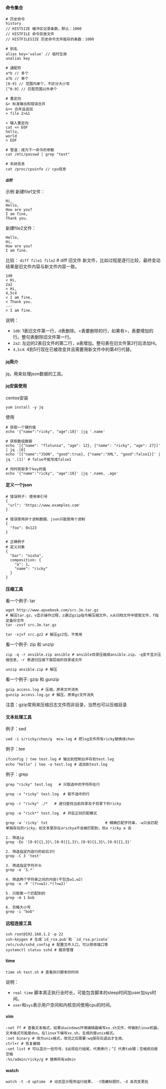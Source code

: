 #### 命令集合
```
# 历史命令
history 
// HISTSIZE 缓冲区记录条数，默认：1000
// HISTFILE 命令存放文件
// HISTFILESIZE 历史命令文件能存的条数：1000

# 别名
alias key='value' // 临时生效
unalias key

# 通配符
a*b // 多个
a?b // 单个
[0-9] // 范围内单个，不区分大小写
[^0-9] // 匹配范围以外单个

# 重定向
&> 标准输出和错误合并
&>> 合并且追加
> file 2>&1 

< 输入重定向
cat << EOF
hello,
world
> EOF

# 管道：成为下一命令的参数
cat /etc/passwd | grep "test"

# 系统信息
cat /proc/cpuinfo // cpu信息
```
#### diff 
示例
新建file1文件：

```
Hi,
Hello,
How are you?
I am fine,
Thank you.
```

新建file2文件：
```
Hello,
Hi,
How are you?
I am fine.
```

比较：
`diff file1 file2`  # diff 旧文件 新文件，比如过程是逐行比较，最终变动结果是旧文件内容与新文件内容一致。
```
1d0
< Hi, 
2a2 
> Hi,
4,5c4
< I am fine,
< Thank you.
--- 
> I am fine.

```
说明：
- `1d0`: 1表旧文件第一行，d表删除。<表要删除的行，如果有>，表要增加的行。整句表删除旧文件第一行。
- `2a2`: 左边的2表旧文件的第二行，a表增加。整句表在旧文件第2行后添加Hi。
- `4,5c4`: 4到5行现在已被改变并且需要用新文件中的第4行代替。

#### jq简介
jq，用来处理json数据的工具。

#### jq安装使用
centos安装
```
yum install -y jq
```

使用
```
# 获取一个键的值
echo '{"name":"ricky", "age":18}' |jq '.name'

# 获取数组数据
echo '[{"name": "flolunsa", "age": 12}, {"name": "ricky", "age": 27}]' | jq .[0]
echo '[{"name":"JSON", "good":true}, {"name":"XML", "good":false1}]' | jq '.[1]' # false不能写成false1

# 同时获取多个key的值
echo '{"name":"ricky", "age":18}' |jq '.name, .age'
```

#### 定义一个json
```
# 错误例子: 使用单引号
{
 "url": 'https://www.examples.com'
}

# 错误使用非十进制数据，json只能使用十进制 
{
  "foo": 0x123
}

# 正确例子
# 定义对象
{  
  "bar": "nisha",
  composition: {
    "a": 1,
    "name": "ricky"
  }  
}

```
#### 压缩工具
看一个例子: tar
```
wget http://www.apuebook.com/src.3e.tar.gz
# 解压tar.gz，v显示操作过程，z通过gzip指令解压缩文件，x从归档文件中提取文件，f指定备份文件
tar -zxvf src.3e.tar.gz

tar -xjvf src.gz2 # 解压gz2包，不常用
```

看一个例子: zip 和 unzip
```
zip -q -r ansible.zip ansible # ansible目录压缩成ansible.zip，-q变不显示压缩信息，-r 表递归压缩下面层级的目录或文件

unzip ansible.zip # 解压
```

看一个例子: gzip 和 gunzip
```
gzip access.log # 压缩，原来文件消失
gunzip access.log.gz # 解压，原来gz文件消失
```
注意：gzip常用来压缩日志文件而非目录，当然也可以压缩目录

#### 文本处理工具
例子：sed
```
sed -i s/ricky/chen/g  mcw.log # 把log文件所有ricky替换成chen
```
例子：tee
```
ifconfig | tee test.log # 输出到控制台并存到test.log
echo "hello" | tee -a test.log # 追加到test.log
```
例子：grep
```
grep "ricky" test.log   # 只取选中的字符所在行

grep -v "ricky" test.log  # 取不选中的行

grep -r "ricky" ./*   # 递归查找当前目录及子目录下的ricky

grep -e "rick*" test.log  # 开启正则匹配模式

grep -w 'ricky' txt                          # 精确匹配字符串，-w只会匹配单独存在的ricky，如文本里存在arickya不会被匹配到，但a ricky a 会

1. 筛选ip
grep -Eo '[0-9]{1,3}\.[0-9]{1,3}\.[0-9]{1,3}\.[0-9]{1,3}'

2. 筛选指定内容行的前后3行 
grep -C 3 'test'

3. 筛选指定字符开头
grep -o 'S.*'

4. 筛选两个字符串之间的内容(不包含w1,w2)
grep -o -P '(?<=w1).*(?=w2)'

5. 只取第一个匹配到的
grep -m 1 bob 

6. 忽略大小写
grep -i "bob"
```


#### 远程连接工具
```
ssh root@192.168.1.2 -p 22
ssh-keygen # 生成`id_rsa.pub`和 `id_rsa.private`
/etc/ssh/sshd_config # 配置文件入口，可以修改端口等
systemctl status sshd # 服务管理
```
#### time
```
time sh test.sh # 查看执行脚本的时间 
```
说明：
- `real time` 脚本真正执行全时长，可能包含脚本的sleep时间加user加sys时间。
- `user`和`sys`表示用户空间和内核空间使用cpu的时间。

#### vim
```
:set ff # 查看文本格式，如果从windows环境编辑器编写xx.sh文件，传输到linux机器，文本格式可能是dos。在linux下编写xx.sh，生成的是unix格式。
:set binary # 改为unix格式，改完之后需要:wq保存后退出才生效。
ctrl+r # 恢复撤销
:set list # 可以显示一些符号，$出现在行结尾，代表换行；^I 代表tab键；空格依旧是空格
:%s/admin/ricky/g # 替换所有admin
```

#### watch
```
watch -t -d uptime  # 动态显示程序运行结果， -t隐藏标题栏，-d 高亮变更处
```